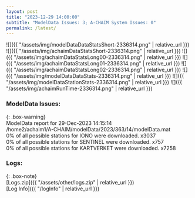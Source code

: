 ```yaml
---
layout: post
title: "2023-12-29 14:00:00"
subtitle: "ModelData Issues: 3; A-CHAIM System Issues: 0"
permalink: /latest/
---
```


![]({{ "/assets/img/modelDataDataStatsShort-2336314.png" | relative_url }})
![]({{ "/assets/img/achaimDataStatsShort-2336314.png" | relative_url }})
![]({{ "/assets/img/achaimDataStatsLong00-2336314.png" | relative_url }})
![]({{ "/assets/img/achaimDataStatsLong01-2336314.png" | relative_url }})
![]({{ "/assets/img/achaimDataStatsLong02-2336314.png" | relative_url }})
![]({{ "/assets/img/modelDataDataStats-2336314.png" | relative_url }})
![]({{ "/assets/img/modelDataStationStats-2336314.png" | relative_url }})
![]({{ "/assets/img/achaimRunTime-2336314.png" | relative_url }})


### ModelData Issues:  
  
{: .box-warning}  
 ModelData report for 29-Dec-2023 14:15:14   
 /home2/achaim1/A-CHAIM/modelData/2023/363/14/modelData.mat   
 0% of all possible stations for IONO were downloaded. x3037   
 0% of all possible stations for SENTINEL were downloaded. x757   
 0% of all possible stations for KARTVERKET were downloaded. x7258   
  


### Logs:  
  
{: .box-note}  
[Logs.zip]({{ "/assets/other/logs.zip" | relative_url }})  
[Log Info]({{ "/logInfo" | relative_url }})  
